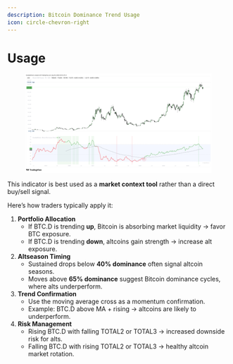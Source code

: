 ```yaml
---
description: Bitcoin Dominance Trend Usage
icon: circle-chevron-right
---
```


# Usage

<figure><img src="../../.gitbook/assets/docs-bitcoin-dominance-trend-002.png" alt=""><figcaption></figcaption></figure>

This indicator is best used as a **market context tool** rather than a direct buy/sell signal.&#x20;

Here’s how traders typically apply it:

1. **Portfolio Allocation**
   * If BTC.D is trending **up**, Bitcoin is absorbing market liquidity → favor BTC exposure.
   * If BTC.D is trending **down**, altcoins gain strength → increase alt exposure.
2. **Altseason Timing**
   * Sustained drops below **40% dominance** often signal altcoin seasons.
   * Moves above **65% dominance** suggest Bitcoin dominance cycles, where alts underperform.
3. **Trend Confirmation**
   * Use the moving average cross as a momentum confirmation.
   * Example: BTC.D above MA + rising → altcoins are likely to underperform.
4. **Risk Management**
   * Rising BTC.D with falling TOTAL2 or TOTAL3 → increased downside risk for alts.
   * Falling BTC.D with rising TOTAL2 or TOTAL3 → healthy altcoin market rotation.
